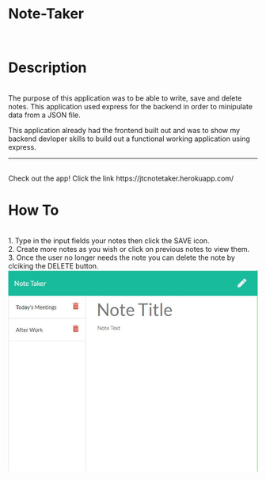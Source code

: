 # Note-Taker
<br>
<h1>Description</h1>
<br>
The purpose of this application was to be able to write, save and delete notes. This application used express for the backend in order to minipulate data from a JSON file.

This application already had the frontend built out and was to show my backend devloper skills to build out a functional working application using express. 
<hr>
<br>
Check out the app! Click the link https://jtcnotetaker.herokuapp.com/ 

<h1>How To</h1>
<br>
1. Type in the input fields your notes  then click the SAVE icon.<br>
2. Create more notes as you wish or click on previous notes to view them.<br>
3. Once the user no longer needs the note you can delete the note by clciking the DELETE button.


<img src="public/assets/images/demo.JPG" alt="demo"  style="width:auto; height:auto;">
